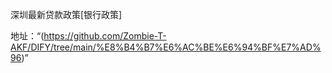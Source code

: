 深圳最新贷款政策[银行政策]

地址：“(https://github.com/Zombie-T-AKF/DIFY/tree/main/%E8%B4%B7%E6%AC%BE%E6%94%BF%E7%AD%96)”



 

 

 
